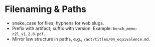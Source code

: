 # Filenaming & Paths

- snake_case for files; hyphens for web slugs.
- Prefix with artifact; suffix with version. Example: `bench_memo-r2l_v1.2.0.pdf`.
- Mirror law structure in paths, e.g., `/act/titles/04_equivalence.md`.
